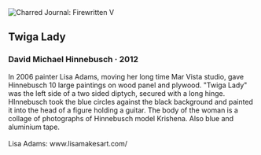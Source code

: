 <div class="artwork-of-the-day">
  <div class="container">
    <div class="img-wrapper">
      <img
        src="https://uploads5.wikiart.org/images/david-michael-hinnebusch/twiga-lady-2012(3).jpg!Large.jpg"
        alt="Charred Journal: Firewritten V" />
    </div>
    <div class="artwork-detail">
      <div class="artwork-origin"> 
        <h2 class="artwork-name">Twiga Lady</h2>
        <h3 class="artist">
          David Michael Hinnebusch
                    ·  2012
        </h3>
      </div>
      <p class="description">
        <span class="artwork-description-text ng-binding" ng-bind-html="viewModel.ArtworkOfTheDay.Description | unsafe">In 2006 painter Lisa Adams, moving her long time Mar Vista studio, gave Hinnebusch 10 large paintings on wood panel and plywood. "Twiga Lady" was the left side of a two sided diptych, secured with a long hinge. HInnebusch took the blue circles against the black background and painted it into the head of a figure holding a guitar.  The body of the woman is a collage of photographs of Hinnebusch model Krishena. Also blue and aluminium tape.
<br>
<br>Lisa Adams: www.lisamakesart.com/‎
<br></span>
                        <div class="text-shadow-container" ng-show="showShadow" style=""></div>
      </p>
    </div>
  </div>

</div>
